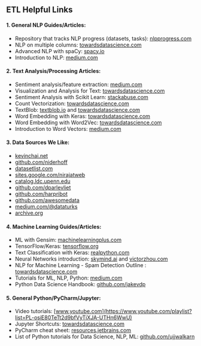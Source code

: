 
ETL Helpful Links
----------

#### 1. General NLP Guides/Articles:

- Repository that tracks NLP progress (datasets, tasks): [nlpprogress.com](http://nlpprogress.com/english/common_sense.html)
- NLP on multiple columns: [towardsdatascience.com](https://towardsdatascience.com/natural-language-processing-on-multiple-columns-in-python-554043e05308)
- Advanced NLP with spaCy: [spacy.io](https://course.spacy.io/)
- Introduction to NLP: [medium.com](https://medium.com/@ageitgey/natural-language-processing-is-fun-9a0bff37854e) 

#### 2. Text Analysis/Processing Articles:

- Sentiment analysis/feature extraction: [medium.com](https://medium.com/@annabiancajones/sentiment-analysis-on-reviews-feature-extraction-and-logistic-regression-43a29635cc81)
- Visualization and Analysis for Text: [towardsdatascience.com](https://towardsdatascience.com/a-complete-exploratory-data-analysis-and-visualization-for-text-data-29fb1b96fb6a) 
- Sentiment Analysis with Scikit Learn: [stackabuse.com](https://stackabuse.com/python-for-nlp-sentiment-analysis-with-scikit-learn/)
- Count Vectorization: [towardsdatascience.com](https://towardsdatascience.com/natural-language-processing-count-vectorization-with-scikit-learn-e7804269bb5e) 
- TextBlob: [textblob.io](https://textblob.readthedocs.io/en/dev/) and [towardsdatascience.com](https://towardsdatascience.com/having-fun-with-textblob-7e9eed783d3f) 
- Word Embedding with Keras: [towardsdatascience.com](https://towardsdatascience.com/machine-learning-word-embedding-sentiment-classification-using-keras-b83c28087456) 
- Word Embedding with Word2Vec: [towardsdatascience.com](https://towardsdatascience.com/introduction-to-word-embedding-and-word2vec-652d0c2060fa) 
- Introduction to Word Vectors: [medium.com](https://medium.com/@jayeshbahire/introduction-to-word-vectors-ea1d4e4b84bf)

#### 3. Data Sources We Like:
- [kevinchai.net](http://kevinchai.net/datasets)
- [github.com/niderhoff](https://github.com/niderhoff/nlp-datasets)
- [datasetlist.com](https://www.datasetlist.com)
- [sites.google.com/nirajatweb](https://sites.google.com/site/nirajatweb/home/information-retrieval-resources)
- [catalog.ldc.upenn.edu](https://catalog.ldc.upenn.edu/byproject)
- [github.com/dparlevliet](https://github.com/dparlevliet/awesome-nlp)
- [github.com/harpribot](https://github.com/harpribot/awesome-information-retrieval#interesting-reads)
- [github.com/awesomedata](https://github.com/awesomedata/awesome-public-datasets#naturallanguage) 
- [medium.com/@dataturks](https://medium.com/@dataturks/rare-text-classification-open-datasets-9d340c8c508e)
- [archive.org](https://archive.org/details/datasets?and%5B%5D=corpus&sin=)

#### 4. Machine Learning Guides/Articles:

- ML with Gensim: [machinelearningplus.com](https://www.machinelearningplus.com/nlp/gensim-tutorial/)
- TensorFlow/Keras: [tensorflow.org](https://www.tensorflow.org/tutorials/keras/basic_text_classification)
- Text Classification with Keras: [realpython.com](https://realpython.com/python-keras-text-classification/)
- Neural Networks introduction: [skymind.ai](https://skymind.ai/wiki/neural-network) and [victorzhou.com](https://victorzhou.com/blog/intro-to-neural-networks/)
- NLP for Machine Learning - Spam Detection Outline : [towardsdatascience.com](https://towardsdatascience.com/natural-language-processing-nlp-for-machine-learning-d44498845d5b)
- Tutorials for ML, NLP, Python: [medium.com](https://medium.com/machine-learning-in-practice/over-200-of-the-best-machine-learning-nlp-and-python-tutorials-2018-edition-dd8cf53cb7dc)
- Python Data Science Handbook: [github.com/jakevdp](https://github.com/jakevdp/PythonDataScienceHandbook)

#### 5. General Python/PyCharm/Jupyter:

- Video tutorials: [www.youtube.com](https://www.youtube.com/playlist?list=PL-osiE80TeTt2d9bfVyTiXJA-UTHn6WwU)
- Jupyter Shortcuts: [towardsdatascience.com](https://towardsdatascience.com/jypyter-notebook-shortcuts-bf0101a98330) 
- PyCharm cheat sheet: [resources.jetbrains.com](https://resources.jetbrains.com/storage/products/pycharm/docs/PyCharm_ReferenceCard_mac.pdf)
- List of Python tutorials for Data Science, NLP, ML: [github.com/ujjwalkarn](https://github.com/ujjwalkarn/DataSciencePython)